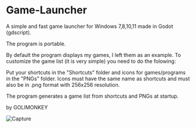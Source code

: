 # Game-Launcher
A simple and fast game launcher for Windows 7,8,10,11 made in Godot (gdscript).

The program is portable.

By default the program displays my games, I left them as an example. 
To customize the game list (it is very simple) you need to do the folowing:

Put your shortcuts in the "Shortcuts" folder and icons for games/programs in the "PNGs" folder.
Icons must have the same name as shortcuts and must also be in .png format with 256x256 resolution.


The program generates a game list from shortcuts and PNGs at startup.


by GOLIMONKEY

![Capture](https://user-images.githubusercontent.com/71722655/161393525-a299032e-5312-4a60-a9dd-a0f7bd8c47ad.PNG)

